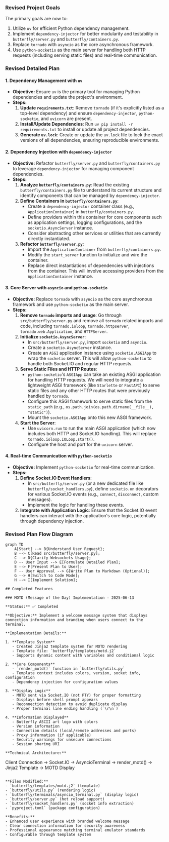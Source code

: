 ### Revised Project Goals

The primary goals are now to:
1.  Utilize `uv` for efficient Python dependency management.
2.  Implement `dependency-injector` for better modularity and testability in `butterfly/server.py` and `butterfly/containers.py`.
3.  Replace `tornado` with `asyncio` as the core asynchronous framework.
4.  Use `python-socketio` as the main server for handling both HTTP requests (including serving static files) and real-time communication.

### Revised Detailed Plan

#### 1. Dependency Management with `uv`

*   **Objective:** Ensure `uv` is the primary tool for managing Python dependencies and update the project's environment.
*   **Steps:**
    1.  **Update `requirements.txt`**: Remove `tornado` (if it's explicitly listed as a top-level dependency) and ensure `dependency-injector`, `python-socketio`, and `uvicorn` are present.
    2.  **Install/Update Dependencies**: Run `uv pip install -r requirements.txt` to install or update all project dependencies.
    3.  **Generate `uv.lock`**: Create or update the `uv.lock` file to lock the exact versions of all dependencies, ensuring reproducible environments.

#### 2. Dependency Injection with `dependency-injector`

*   **Objective:** Refactor `butterfly/server.py` and `butterfly/containers.py` to leverage `dependency-injector` for managing component dependencies.
*   **Steps:**
    1.  **Analyze `butterfly/containers.py`**: Read the existing `butterfly/containers.py` file to understand its current structure and identify components that can be managed by `dependency-injector`.
    2.  **Define Containers in `butterfly/containers.py`**:
        *   Create a `dependency-injector` container class (e.g., `ApplicationContainer`) in `butterfly/containers.py`.
        *   Define providers within this container for core components such as application settings, logging configurations, and the `socketio.AsyncServer` instance.
        *   Consider abstracting other services or utilities that are currently directly instantiated.
    3.  **Refactor `butterfly/server.py`**:
        *   Import the `ApplicationContainer` from `butterfly/containers.py`.
        *   Modify the `start_server` function to initialize and wire the container.
        *   Replace direct instantiations of dependencies with injections from the container. This will involve accessing providers from the `ApplicationContainer` instance.

#### 3. Core Server with `asyncio` and `python-socketio`

*   **Objective:** Replace `tornado` with `asyncio` as the core asynchronous framework and use `python-socketio` as the main server.
*   **Steps:**
    1.  **Remove `tornado` imports and usage**: Go through `src/butterfly/server.py` and remove all `tornado` related imports and code, including `tornado.ioloop`, `tornado.httpserver`, `tornado.web.Application`, and `HTTPServer`.
    2.  **Initialize `socketio.AsyncServer`**:
        *   In `src/butterfly/server.py`, import `socketio` and `asyncio`.
        *   Create a `socketio.AsyncServer` instance.
        *   Create an `ASGI` application instance using `socketio.ASGIApp` to wrap the `socketio` server. This will allow `python-socketio` to handle both Socket.IO and regular HTTP requests.
    3.  **Serve Static Files and HTTP Routes**:
        *   `python-socketio`'s `ASGIApp` can take an existing ASGI application for handling HTTP requests. We will need to integrate a lightweight ASGI framework (like `Starlette` or `FastAPI`) to serve static files and any other HTTP routes that were previously handled by `tornado`.
        *   Configure this ASGI framework to serve static files from the `static_path` (e.g., `os.path.join(os.path.dirname(__file__), "static")`).
        *   Mount the `socketio.ASGIApp` onto this new ASGI framework.
    4.  **Start the Server**:
        *   Use `uvicorn.run` to run the main ASGI application (which now includes both HTTP and Socket.IO handling). This will replace `tornado.ioloop.IOLoop.start()`.
        *   Configure the host and port for the `uvicorn` server.

#### 4. Real-time Communication with `python-socketio`

*   **Objective:** Implement `python-socketio` for real-time communication.
*   **Steps:**
    1.  **Define Socket.IO Event Handlers**:
        *   In `src/butterfly/server.py` (or a new dedicated file like `butterfly/socket_handlers.py`), define `socketio.on` decorators for various Socket.IO events (e.g., `connect`, `disconnect`, custom messages).
        *   Implement the logic for handling these events.
    2.  **Integrate with Application Logic**: Ensure that the Socket.IO event handlers can interact with the application's core logic, potentially through dependency injection.

### Revised Plan Flow Diagram

```mermaid
graph TD
    A[Start] --> B{Understand User Request};
    B --> C[Read src/butterfly/server.py];
    C --> D{Clarify Websockets Usage};
    D -- User Input --> E[Formulate Detailed Plan];
    E --> F[Present Plan to User];
    F -- User Approval --> G[Write Plan to Markdown (Optional)];
    G --> H[Switch to Code Mode];
    H --> I[Implement Solution];

## Completed Features

### MOTD (Message of the Day) Implementation - 2025-06-13

**Status:** ✅ Completed

**Objective:** Implement a welcome message system that displays connection information and branding when users connect to the terminal.

**Implementation Details:**

1. **Template System**
   - Created Jinja2 template system for MOTD rendering
   - Template file: `butterfly/templates/motd.j2`
   - Supports dynamic content with variables and conditional logic

2. **Core Components**
   - `render_motd()` function in `butterfly/utils.py`
   - Template context includes colors, version, socket info, configuration
   - Dependency injection for configuration values

3. **Display Logic**
   - MOTD sent via Socket.IO (not PTY) for proper formatting
   - Displays before shell prompt appears
   - Reconnection detection to avoid duplicate display
   - Proper terminal line ending handling (`\r\n`)

4. **Information Displayed**
   - Butterfly ASCII art logo with colors
   - Version information
   - Connection details (local/remote addresses and ports)
   - Proxy information (if applicable)
   - Security warnings for unsecure connections
   - Session sharing URI

**Technical Architecture:**
```
Client Connection → Socket.IO → AsyncioTerminal → render_motd() → Jinja2 Template → MOTD Display
```

**Files Modified:**
- `butterfly/templates/motd.j2` (template)
- `butterfly/utils.py` (rendering logic)
- `butterfly/terminals/asyncio_terminal.py` (display logic)
- `butterfly/server.py` (hot reload support)
- `butterfly/socket_handlers.py` (socket info extraction)
- `pyproject.toml` (package configuration)

**Benefits:**
- Enhanced user experience with branded welcome message
- Clear connection information for security awareness
- Professional appearance matching terminal emulator standards
- Configurable through template system
